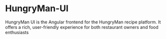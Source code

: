 # HungryMan-UI
HungryMan UI is the Angular frontend for the HungryMan recipe platform. It offers a rich, user-friendly experience for both restaurant owners and food enthusiasts
